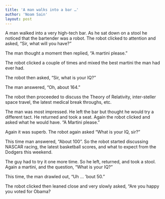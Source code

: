```yaml
---
title: 'A man walks into a bar …'
author: 'Noam Sain'
layout: post
---
```


A man walked into a very high-tech bar. As he sat down on a stool he noticed that the bartender was a robot. The robot clicked to attention and asked, “Sir, what will you have?”

The man thought a moment then replied, “A martini please.”

The robot clicked a couple of times and mixed the best martini the man had ever had.

The robot then asked, “Sir, what is your IQ?”

The man answered, “Oh, about 164.”

The robot then proceeded to discuss the Theory of Relativity, inter-steller space travel, the latest medical break throughs, etc.

The man was most impressed. He left the bar but thought he would try a different tact. He returned and took a seat. Again the robot clicked and asked what he would have. “A Martini please.”

Again it was superb. The robot again asked “What is your IQ, sir?”

This time man answered, “About 100”. So the robot started discussing NASCAR racing, the latest basketball scores, and what to expect from the Dodgers this weekend.

The guy had to try it one more time. So he left, returned, and took a stool. Again a martini, and the question, “What is your IQ?”

This time, the man drawled out, “Uh … ’bout 50.”

The robot clicked then leaned close and very slowly asked, “Are you happy you voted for Obama?
